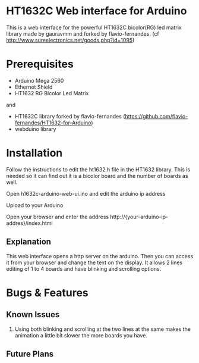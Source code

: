 HT1632C Web interface for Arduino
=================================

This is a web interface for the powerful HT1632C bicolor(RG) led matrix library made by gauravmm and forked by flavio-fernandes. (cf http://www.sureelectronics.net/goods.php?id=1095)

Prerequisites
=============

- Arduino Mega 2560
- Ethernet Shield
- HT1632 RG Bicolor Led Matrix

and

- HT1632C library forked by flavio-fernandes (https://github.com/flavio-fernandes/HT1632-for-Arduino)
- webduino library

Installation
============

Follow the instructions to edit the ht1632.h file in the HT1632 library. This is needed so it can find out it is a bicolor board and the number of boards as well.

Open h1632c-arduino-web-ui.ino and edit the arduino ip address

Upload to your Arduino

Open your browser and enter the address http://{your-arduino-ip-addres}/index.html

Explanation
-----------

This web interface opens a http server on the arduino. Then you can access it from your browser and change the text on the display. It allows 2 lines editing of 1 to 4 boards and have blinking and scrolling options.

Bugs & Features
===============

Known Issues
------------

1. Using both blinking and scrolling at the two lines at the same makes the animation a little bit slower the more boards you have.

Future Plans
------------




